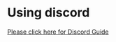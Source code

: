 # Using discord

[Please click here for Discord Guide](https://docs.google.com/document/d/1d8WByqS62LeoHgqY65Zy1TVbO4HG9BRdDgWg81jeaQY/edit)
